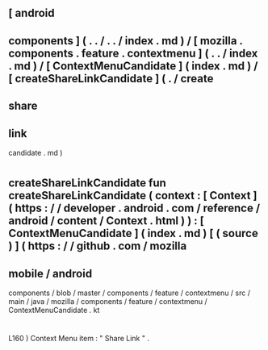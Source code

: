 [
android
-
components
]
(
.
.
/
.
.
/
index
.
md
)
/
[
mozilla
.
components
.
feature
.
contextmenu
]
(
.
.
/
index
.
md
)
/
[
ContextMenuCandidate
]
(
index
.
md
)
/
[
createShareLinkCandidate
]
(
.
/
create
-
share
-
link
-
candidate
.
md
)
#
createShareLinkCandidate
fun
createShareLinkCandidate
(
context
:
[
Context
]
(
https
:
/
/
developer
.
android
.
com
/
reference
/
android
/
content
/
Context
.
html
)
)
:
[
ContextMenuCandidate
]
(
index
.
md
)
[
(
source
)
]
(
https
:
/
/
github
.
com
/
mozilla
-
mobile
/
android
-
components
/
blob
/
master
/
components
/
feature
/
contextmenu
/
src
/
main
/
java
/
mozilla
/
components
/
feature
/
contextmenu
/
ContextMenuCandidate
.
kt
#
L160
)
Context
Menu
item
:
"
Share
Link
"
.
